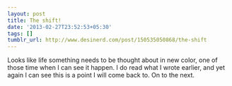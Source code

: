 ```yaml
---
layout: post
title: The shift!
date: '2013-02-27T23:52:53+05:30'
tags: []
tumblr_url: http://www.desinerd.com/post/150535050868/the-shift
---
```

Looks like life something needs to be thought about in new color, one of those time when I can see it happen. I do read what I wrote earlier, and yet again I can see this is a point I will come back to. On to the next.
